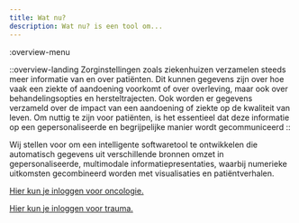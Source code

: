 ```yaml
---
title: Wat nu?
description: Wat nu? is een tool om...
--- 
```

:overview-menu

::overview-landing 
Zorginstellingen zoals ziekenhuizen verzamelen steeds meer informatie van en over patiënten. Dit kunnen gegevens zijn over hoe vaak een ziekte of aandoening voorkomt of over overleving, maar ook over behandelingsopties en hersteltrajecten. Ook worden er gegevens verzameld over de impact van een aandoening of ziekte op de kwaliteit van leven. Om nuttig te zijn voor patiënten, is het essentieel dat deze informatie op een gepersonaliseerde en begrijpelijke manier wordt gecommuniceerd
::

Wij stellen voor om een ​​intelligente softwaretool te ontwikkelen die automatisch gegevens uit verschillende bronnen omzet in gepersonaliseerde, multimodale informatiepresentaties, waarbij numerieke uitkomsten gecombineerd worden met visualisaties en patiëntverhalen.

[Hier kun je inloggen voor oncologie.](/login?type=oncology)

[Hier kun je inloggen voor trauma.]((/login?type=trauma))